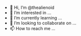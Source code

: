 - 👋 Hi, I’m @thealienoid
- 👀 I’m interested in ...
- 🌱 I’m currently learning ...
- 💞️ I’m looking to collaborate on ...
- 📫 How to reach me ...

<!---
thealienoid/thealienoid is a ✨ special ✨ repository because its `README.md` (this file) appears on your GitHub profile.
You can click the Preview link to take a look at your changes.
--->
